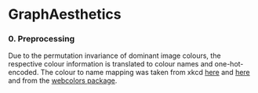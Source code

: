 # GraphAesthetics

### 0. Preprocessing
  Due to the permutation invariance of dominant image colours, the respective colour information is translated to colour names and one-hot-encoded.
  The colour to name mapping was taken from xkcd [here](https://xkcd.com/color/rgb/) and [here](https://xkcd.com/color/satfaces.txt) and from the
  [webcolors package](https://github.com/ubernostrum/webcolors).
